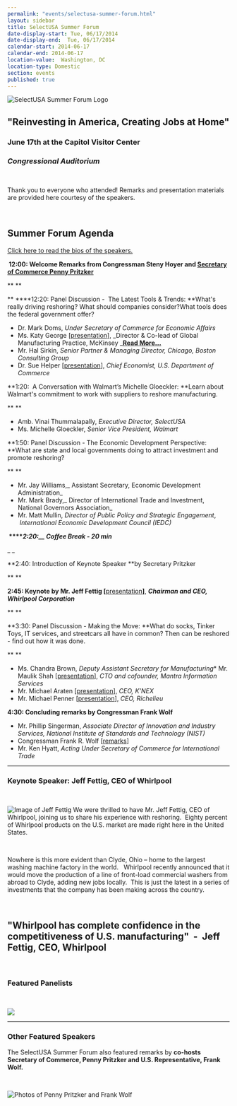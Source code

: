```yaml
---
permalink: "events/selectusa-summer-forum.html"
layout: sidebar
title: SelectUSA Summer Forum
date-display-start: Tue, 06/17/2014
date-display-end:  Tue, 06/17/2014
calendar-start: 2014-06-17
calendar-end: 2014-06-17
location-value:  Washington, DC
location-type: Domestic
section: events
published: true
---
```


![SelectUSA Summer Forum Logo](../images/summer_forum_graphic-633x238.png "SelectUSA Summer Forum")

## "Reinvesting in America, Creating Jobs at Home"

### June 17th at the Capitol Visitor Center

### _Congressional Auditorium &nbsp;_

&nbsp;

Thank you to everyone who attended! Remarks and presentation materials are provided here courtesy of the speakers.

&nbsp;

## Summer Forum Agenda

[Click here to read the bios of the speakers.](../documents/all_speaker_bios_for_handout_final.pdf)


**&nbsp;12:00:
Welcome Remarks from Congressman Steny Hoyer and [Secretary of Commerce Penny Pritzker](http://www.commerce.gov/news/secretary-speeches/2014/06/17/selectusa-summer-forum-reinvesting-america-creating-jobs-home)**

**
**

**&nbsp;****12:20:
Panel Discussion - &nbsp;The Latest Tools &amp; Trends: **What's really driving reshoring? What should companies consider?What tools does the federal government offer?

*   Dr. Mark Doms, _Under
Secretary of Commerce for Economic Affairs_
*   Ms. Katy George [[presentation](documents/katy_george_selectusa_summer_forum_jun_17_2014.pdf)],
_Director &amp; Co-lead of Global Manufacturing Practice, McKinsey _**[Read More...](http://www.mckinsey.com/insights/manufacturing/shaping_the_future_of_manufacturing)**
*   Mr. Hal Sirkin,
_Senior Partner &amp; Managing Director, Chicago, Boston Consulting Group_
*   Dr. Sue Helper [[presentation](../documents/final_sue_helper_selectusa_summer_forum_jun_17_2014.pdf)],
_Chief Economist, U.S. Department of Commerce_

**1:20: &nbsp;A Conversation with Walmart’s Michelle Gloeckler: **Learn about Walmart's commitment to work with suppliers to reshore manufacturing.&nbsp;

**
**

*   Amb. Vinai
Thummalapally, _Executive Director, SelectUSA_
*   Ms. Michelle
Gloeckler, _Senior Vice President, Walmart_

**1:50:
Panel Discussion - The Economic
Development Perspective: **What are state and local governments doing to attract investment and promote reshoring?

**
**

*   Mr. Jay Williams,_
Assistant Secretary, Economic Development Administration_
*   Mr. Mark Brady,_ Director of International Trade and Investment, National Governors Association_
*   Mr. Matt Mullin,
_Director of Public Policy and Strategic Engagement_, _&nbsp;International Economic Development Council (IEDC)_

**&nbsp;****_2:20:__&nbsp;Coffee Break - 20 min_**

_
_

**2:40: Introduction of Keynote Speaker **by Secretary Pritzker

**
**

**2:45:
Keynote by Mr. Jeff Fettig [**[presentation](../documents/jeff_fettig_selectusa_summer_forum_jun_17_2014.pdf)**]**,&nbsp;**_Chairman and CEO, Whirlpool Corporation_**

**
**

**3:30:
Panel Discussion - Making the Move: **What do socks, Tinker Toys, IT services, and streetcars all have in common? Then can be reshored - find out how it was done.

**
**

*   Ms. Chandra Brown,
_Deputy Assistant Secretary for Manufacturing_*   Mr. Maulik Shah [[presentation](../documents/maulik_shah_selectusa_summer_forum_jun_17_2014.pdf)], _CTO
and cofounder, Mantra Information Services_
*   Mr. Michael Araten [[presentation](../documents/michael_araten_selectusa_summer_forum_jun_17_2014.pdf)],
_CEO, K’NEX_
*   Mr. Michael Penner [[presentation](../documents/michael_penner_selectusa_summer_forum_jun_17_2014.pdf)],
_CEO, Richelieu_

**4:30:
Concluding remarks by Congressman Frank Wolf&nbsp;**

*   Mr. Phillip Singerman, _Associate Director of Innovation and
Industry Services, National Institute of Standards and Technology (NIST)_
*   Congressman Frank R. Wolf [[remarks](http://wolf.house.gov/media-center/press-releases/wolf-its-time-to-bring-manufacturing-jobs-back-home#.U-omR_ldX1Y)]
*   Mr. Ken Hyatt, _Acting Under Secretary of Commerce for International Trade_

    
* * *


### Keynote Speaker: Jeff Fettig, CEO of Whirlpool

&nbsp;

<span class="imgeventleft">![Image of Jeff Fettig](../images/jeff-206x261.png "Jeff Fettig")</span>
We were thrilled to have Mr. Jeff Fettig, CEO
        of Whirlpool, joining us to share his experience with reshoring.
        &nbsp;Eighty percent of Whirlpool products on the U.S. market are made
        right here in the United States.

&nbsp;

Nowhere is this more evident than
        Clyde, Ohio – home to the largest washing machine factory in the world.
        &nbsp; Whirlpool recently announced that it would move the production
        of a line of front-load commercial washers from abroad to Clyde, adding
        new jobs locally. &nbsp;This is just the latest in a series of
        investments that the company has been making across the country.

&nbsp;

## "Whirlpool has complete confidence in the competitiveness of U.S. manufacturing" &nbsp;- &nbsp;Jeff Fettig, CEO, Whirlpool


&nbsp;

### **Featured Panelists**

&nbsp;

![](../images/panel_grouped-506x248.png)


* * *


### Other Featured Speakers

The SelectUSA Summer Forum also featured remarks by **co-hosts Secretary of Commerce, Penny Pritzker and U.S. Representative,
        Frank Wolf.**

&nbsp;

![Photos of Penny Pritzker and Frank Wolf](../images/both_0.png "Penny Pritzker and Frank Wolf")
